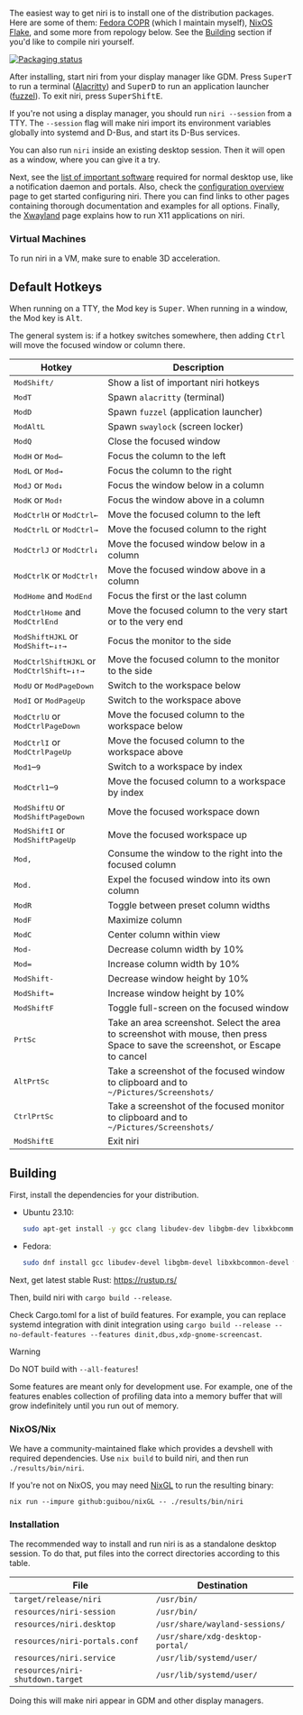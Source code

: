 The easiest way to get niri is to install one of the distribution packages.
Here are some of them: [Fedora COPR](https://copr.fedorainfracloud.org/coprs/yalter/niri/) (which I maintain myself), [NixOS Flake](https://github.com/sodiboo/niri-flake), and some more from repology below.
See the [Building](#building) section if you'd like to compile niri yourself.

[![Packaging status](https://repology.org/badge/vertical-allrepos/niri.svg)](https://repology.org/project/niri/versions)

After installing, start niri from your display manager like GDM.
Press <kbd>Super</kbd><kbd>T</kbd> to run a terminal ([Alacritty]) and <kbd>Super</kbd><kbd>D</kbd> to run an application launcher ([fuzzel]).
To exit niri, press <kbd>Super</kbd><kbd>Shift</kbd><kbd>E</kbd>.

If you're not using a display manager, you should run `niri --session` from a TTY.
The `--session` flag will make niri import its environment variables globally into systemd and D-Bus, and start its D-Bus services.

You can also run `niri` inside an existing desktop session.
Then it will open as a window, where you can give it a try.

Next, see the [list of important software](./Important-Software.md) required for normal desktop use, like a notification daemon and portals.
Also, check the [configuration overview](./Configuration:-Overview.md) page to get started configuring niri.
There you can find links to other pages containing thorough documentation and examples for all options.
Finally, the [Xwayland](./Xwayland.md) page explains how to run X11 applications on niri.

### Virtual Machines

To run niri in a VM, make sure to enable 3D acceleration.

## Default Hotkeys

When running on a TTY, the Mod key is <kbd>Super</kbd>.
When running in a window, the Mod key is <kbd>Alt</kbd>.

The general system is: if a hotkey switches somewhere, then adding <kbd>Ctrl</kbd> will move the focused window or column there.

| Hotkey | Description |
| ------ | ----------- |
| <kbd>Mod</kbd><kbd>Shift</kbd><kbd>/</kbd> | Show a list of important niri hotkeys |
| <kbd>Mod</kbd><kbd>T</kbd> | Spawn `alacritty` (terminal) |
| <kbd>Mod</kbd><kbd>D</kbd> | Spawn `fuzzel` (application launcher) |
| <kbd>Mod</kbd><kbd>Alt</kbd><kbd>L</kbd> | Spawn `swaylock` (screen locker) |
| <kbd>Mod</kbd><kbd>Q</kbd> | Close the focused window |
| <kbd>Mod</kbd><kbd>H</kbd> or <kbd>Mod</kbd><kbd>←</kbd> | Focus the column to the left |
| <kbd>Mod</kbd><kbd>L</kbd> or <kbd>Mod</kbd><kbd>→</kbd> | Focus the column to the right |
| <kbd>Mod</kbd><kbd>J</kbd> or <kbd>Mod</kbd><kbd>↓</kbd> | Focus the window below in a column |
| <kbd>Mod</kbd><kbd>K</kbd> or <kbd>Mod</kbd><kbd>↑</kbd> | Focus the window above in a column |
| <kbd>Mod</kbd><kbd>Ctrl</kbd><kbd>H</kbd> or <kbd>Mod</kbd><kbd>Ctrl</kbd><kbd>←</kbd> | Move the focused column to the left |
| <kbd>Mod</kbd><kbd>Ctrl</kbd><kbd>L</kbd> or <kbd>Mod</kbd><kbd>Ctrl</kbd><kbd>→</kbd> | Move the focused column to the right |
| <kbd>Mod</kbd><kbd>Ctrl</kbd><kbd>J</kbd> or <kbd>Mod</kbd><kbd>Ctrl</kbd><kbd>↓</kbd> | Move the focused window below in a column |
| <kbd>Mod</kbd><kbd>Ctrl</kbd><kbd>K</kbd> or <kbd>Mod</kbd><kbd>Ctrl</kbd><kbd>↑</kbd> | Move the focused window above in a column |
| <kbd>Mod</kbd><kbd>Home</kbd> and <kbd>Mod</kbd><kbd>End</kbd> | Focus the first or the last column |
| <kbd>Mod</kbd><kbd>Ctrl</kbd><kbd>Home</kbd> and <kbd>Mod</kbd><kbd>Ctrl</kbd><kbd>End</kbd> | Move the focused column to the very start or to the very end |
| <kbd>Mod</kbd><kbd>Shift</kbd><kbd>H</kbd><kbd>J</kbd><kbd>K</kbd><kbd>L</kbd> or <kbd>Mod</kbd><kbd>Shift</kbd><kbd>←</kbd><kbd>↓</kbd><kbd>↑</kbd><kbd>→</kbd> | Focus the monitor to the side |
| <kbd>Mod</kbd><kbd>Ctrl</kbd><kbd>Shift</kbd><kbd>H</kbd><kbd>J</kbd><kbd>K</kbd><kbd>L</kbd> or <kbd>Mod</kbd><kbd>Ctrl</kbd><kbd>Shift</kbd><kbd>←</kbd><kbd>↓</kbd><kbd>↑</kbd><kbd>→</kbd> | Move the focused column to the monitor to the side |
| <kbd>Mod</kbd><kbd>U</kbd> or <kbd>Mod</kbd><kbd>PageDown</kbd> | Switch to the workspace below |
| <kbd>Mod</kbd><kbd>I</kbd> or <kbd>Mod</kbd><kbd>PageUp</kbd> | Switch to the workspace above |
| <kbd>Mod</kbd><kbd>Ctrl</kbd><kbd>U</kbd> or <kbd>Mod</kbd><kbd>Ctrl</kbd><kbd>PageDown</kbd> | Move the focused column to the workspace below |
| <kbd>Mod</kbd><kbd>Ctrl</kbd><kbd>I</kbd> or <kbd>Mod</kbd><kbd>Ctrl</kbd><kbd>PageUp</kbd> | Move the focused column to the workspace above |
| <kbd>Mod</kbd><kbd>1</kbd>–<kbd>9</kbd> | Switch to a workspace by index |
| <kbd>Mod</kbd><kbd>Ctrl</kbd><kbd>1</kbd>–<kbd>9</kbd> | Move the focused column to a workspace by index |
| <kbd>Mod</kbd><kbd>Shift</kbd><kbd>U</kbd> or <kbd>Mod</kbd><kbd>Shift</kbd><kbd>PageDown</kbd> | Move the focused workspace down |
| <kbd>Mod</kbd><kbd>Shift</kbd><kbd>I</kbd> or <kbd>Mod</kbd><kbd>Shift</kbd><kbd>PageUp</kbd> | Move the focused workspace up |
| <kbd>Mod</kbd><kbd>,</kbd> | Consume the window to the right into the focused column |
| <kbd>Mod</kbd><kbd>.</kbd> | Expel the focused window into its own column |
| <kbd>Mod</kbd><kbd>R</kbd> | Toggle between preset column widths |
| <kbd>Mod</kbd><kbd>F</kbd> | Maximize column |
| <kbd>Mod</kbd><kbd>C</kbd> | Center column within view |
| <kbd>Mod</kbd><kbd>-</kbd> | Decrease column width by 10% |
| <kbd>Mod</kbd><kbd>=</kbd> | Increase column width by 10% |
| <kbd>Mod</kbd><kbd>Shift</kbd><kbd>-</kbd> | Decrease window height by 10% |
| <kbd>Mod</kbd><kbd>Shift</kbd><kbd>=</kbd> | Increase window height by 10% |
| <kbd>Mod</kbd><kbd>Shift</kbd><kbd>F</kbd> | Toggle full-screen on the focused window |
| <kbd>PrtSc</kbd> | Take an area screenshot. Select the area to screenshot with mouse, then press Space to save the screenshot, or Escape to cancel |
| <kbd>Alt</kbd><kbd>PrtSc</kbd> | Take a screenshot of the focused window to clipboard and to `~/Pictures/Screenshots/` |
| <kbd>Ctrl</kbd><kbd>PrtSc</kbd> | Take a screenshot of the focused monitor to clipboard and to `~/Pictures/Screenshots/` |
| <kbd>Mod</kbd><kbd>Shift</kbd><kbd>E</kbd> | Exit niri |

## Building

First, install the dependencies for your distribution.

- Ubuntu 23.10:

    ```sh
    sudo apt-get install -y gcc clang libudev-dev libgbm-dev libxkbcommon-dev libegl1-mesa-dev libwayland-dev libinput-dev libdbus-1-dev libsystemd-dev libseat-dev libpipewire-0.3-dev libpango1.0-dev
    ```

- Fedora:

    ```sh
    sudo dnf install gcc libudev-devel libgbm-devel libxkbcommon-devel wayland-devel libinput-devel dbus-devel systemd-devel libseat-devel pipewire-devel pango-devel cairo-gobject-devel clang
    ```

Next, get latest stable Rust: https://rustup.rs/

Then, build niri with `cargo build --release`.

Check Cargo.toml for a list of build features.
For example, you can replace systemd integration with dinit integration using `cargo build --release --no-default-features --features dinit,dbus,xdp-gnome-screencast`.

> [!WARNING]
> Do NOT build with `--all-features`!
>
> Some features are meant only for development use.
> For example, one of the features enables collection of profiling data into a memory buffer that will grow indefinitely until you run out of memory.

### NixOS/Nix

We have a community-maintained flake which provides a devshell with required dependencies. Use `nix build` to build niri, and then run `./results/bin/niri`.

If you're not on NixOS, you may need [NixGL](https://github.com/nix-community/nixGL) to run the resulting binary:

```
nix run --impure github:guibou/nixGL -- ./results/bin/niri
```

### Installation

The recommended way to install and run niri is as a standalone desktop session.
To do that, put files into the correct directories according to this table.

| File | Destination |
| ---- | ----------- |
| `target/release/niri` | `/usr/bin/` |
| `resources/niri-session` | `/usr/bin/` |
| `resources/niri.desktop` | `/usr/share/wayland-sessions/` |
| `resources/niri-portals.conf` | `/usr/share/xdg-desktop-portal/` |
| `resources/niri.service` | `/usr/lib/systemd/user/` |
| `resources/niri-shutdown.target` | `/usr/lib/systemd/user/` |

Doing this will make niri appear in GDM and other display managers.

[Alacritty]: https://github.com/alacritty/alacritty
[fuzzel]: https://codeberg.org/dnkl/fuzzel
